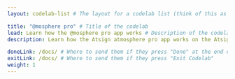```yaml
---
layout: codelab-list # The layout for a codelab list (think of this as a title page for the code lab)

title: "@mosphere pro" # Title of the codelab
lead: Learn how the @mosphere pro app works # Description of the codelab
description: Learn how the Atsign atmosphere pro app works on the Atsign platform

doneLink: /docs/ # Where to send them if they press "Done" at the end of the Codelab
exitLink: /docs/ # Where to send them if they press "Exit Codelab"
weight: 1
---
```

